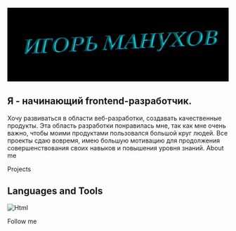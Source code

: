 ![Header](https://github.com/Legend1796/Legend1796/blob/main/asets/header.png)

## Я - начинающий frontend-разработчик.
Хочу развиваться в области веб-разработки, создавать качественные продукты. Эта область разработки понравилась мне, так как мне очень важно, чтобы моими продуктами пользовался большой круг людей. Все проекты сдаю вовремя, имею большую мотивацию для продолжения совершенствования своих навыков и повышения уровня знаний.
About me


Projects



## Languages and Tools

![Html](https://img.shields.io/badge/Html-COLOR)

Follow me


<!--
**Legend1796/Legend1796** is a ✨ _special_ ✨ repository because its `README.md` (this file) appears on your GitHub profile.

Here are some ideas to get you started:

- 🔭 I’m currently working on ...
- 🌱 I’m currently learning ...
- 👯 I’m looking to collaborate on ...
- 🤔 I’m looking for help with ...
- 💬 Ask me about ...
- 📫 How to reach me: ...
- 😄 Pronouns: ...
- ⚡ Fun fact: ...
-->

